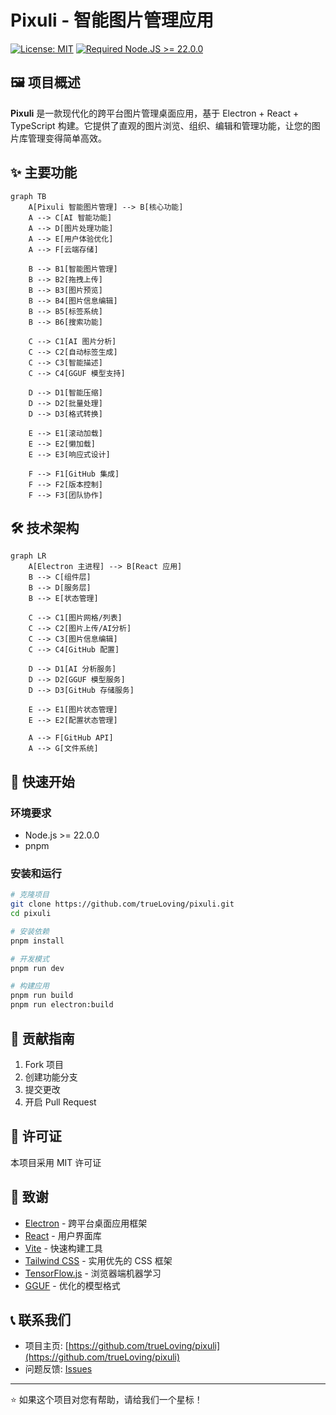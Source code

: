 # Pixuli - 智能图片管理应用

[![License: MIT](https://img.shields.io/badge/License-MIT-yellow.svg)](https://opensource.org/licenses/MIT)
[![Required Node.JS >= 22.0.0](https://img.shields.io/badge/node-%3E%3D22.0.0-brightgreen.svg)](https://nodejs.org/about/releases)

## 🖼️ 项目概述

**Pixuli** 是一款现代化的跨平台图片管理桌面应用，基于 Electron + React + TypeScript 构建。它提供了直观的图片浏览、组织、编辑和管理功能，让您的图片库管理变得简单高效。

## ✨ 主要功能

```mermaid
graph TB
    A[Pixuli 智能图片管理] --> B[核心功能]
    A --> C[AI 智能功能]
    A --> D[图片处理功能]
    A --> E[用户体验优化]
    A --> F[云端存储]
    
    B --> B1[智能图片管理]
    B --> B2[拖拽上传]
    B --> B3[图片预览]
    B --> B4[图片信息编辑]
    B --> B5[标签系统]
    B --> B6[搜索功能]
    
    C --> C1[AI 图片分析]
    C --> C2[自动标签生成]
    C --> C3[智能描述]
    C --> C4[GGUF 模型支持]
    
    D --> D1[智能压缩]
    D --> D2[批量处理]
    D --> D3[格式转换]
    
    E --> E1[滚动加载]
    E --> E2[懒加载]
    E --> E3[响应式设计]
    
    F --> F1[GitHub 集成]
    F --> F2[版本控制]
    F --> F3[团队协作]
```

## 🛠️ 技术架构

```mermaid
graph LR
    A[Electron 主进程] --> B[React 应用]
    B --> C[组件层]
    B --> D[服务层]
    B --> E[状态管理]
    
    C --> C1[图片网格/列表]
    C --> C2[图片上传/AI分析]
    C --> C3[图片信息编辑]
    C --> C4[GitHub 配置]
    
    D --> D1[AI 分析服务]
    D --> D2[GGUF 模型服务]
    D --> D3[GitHub 存储服务]
    
    E --> E1[图片状态管理]
    E --> E2[配置状态管理]
    
    A --> F[GitHub API]
    A --> G[文件系统]
```

## 🚀 快速开始

### 环境要求
- Node.js >= 22.0.0
- pnpm

### 安装和运行
```bash
# 克隆项目
git clone https://github.com/trueLoving/pixuli.git
cd pixuli

# 安装依赖
pnpm install

# 开发模式
pnpm run dev

# 构建应用
pnpm run build
pnpm run electron:build
```

## 🤝 贡献指南

1. Fork 项目
2. 创建功能分支
3. 提交更改
4. 开启 Pull Request

## 📄 许可证

本项目采用 MIT 许可证

## 🙏 致谢

- [Electron](https://electronjs.org/) - 跨平台桌面应用框架
- [React](https://reactjs.org/) - 用户界面库
- [Vite](https://vitejs.dev/) - 快速构建工具
- [Tailwind CSS](https://tailwindcss.com/) - 实用优先的 CSS 框架
- [TensorFlow.js](https://www.tensorflow.org/js) - 浏览器端机器学习
- [GGUF](https://github.com/ggerganov/gguf) - 优化的模型格式

## 📞 联系我们

- 项目主页: [https://github.com/trueLoving/pixuli](https://github.com/trueLoving/pixuli)
- 问题反馈: [Issues](https://github.com/trueLoving/pixuli/issues)

---

⭐ 如果这个项目对您有帮助，请给我们一个星标！
